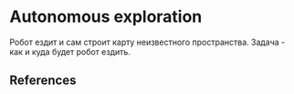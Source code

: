 # Autonomous exploration
Робот ездит и сам строит карту неизвестного пространства. Задача - как и куда будет робот ездить.

## References
